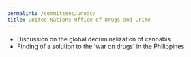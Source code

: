 ```yaml
---
permalink: /committees/unodc/
title: United Nations Office of Drugs and Crime
---
```

- Discussion on the global decriminalization of cannabis
- Finding of a solution to the 'war on drugs' in the Philippines